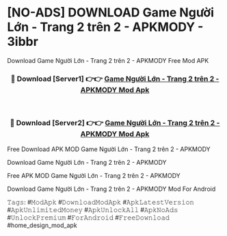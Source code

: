 # [NO-ADS] DOWNLOAD Game Người Lớn - Trang 2 trên 2 - APKMODY - 3ibbr
Download Game Người Lớn - Trang 2 trên 2 - APKMODY Free Mod APK

<div align="center">
<h3>🔴 Download [Server1] 👉👉 <a href="https://apk-comot.site?title=Game_Người_Lớn_-_Trang_2_trên_2_-_APKMODY">Game Người Lớn - Trang 2 trên 2 - APKMODY Mod Apk</a></h3><br>

<h3>🔴 Download [Server2] 👉👉 <a href="https://apk-comot.site?title=Game_Người_Lớn_-_Trang_2_trên_2_-_APKMODY">Game Người Lớn - Trang 2 trên 2 - APKMODY Mod Apk</a></h3>
</div>


Free Download APK MOD Game Người Lớn - Trang 2 trên 2 - APKMODY

Download Game Người Lớn - Trang 2 trên 2 - APKMODY 

Free APK MOD Game Người Lớn - Trang 2 trên 2 - APKMODY 

Download Game Người Lớn - Trang 2 trên 2 - APKMODY Mod For Android

𝚃𝚊𝚐𝚜: #𝙼𝚘𝚍𝙰𝚙𝚔 #𝙳𝚘𝚠𝚗𝚕𝚘𝚊𝚍𝙼𝚘𝚍𝙰𝚙𝚔 #𝙰𝚙𝚔𝙻𝚊𝚝𝚎𝚜𝚝𝚅𝚎𝚛𝚜𝚒𝚘𝚗 #𝙰𝚙𝚔𝚄𝚗𝚕𝚒𝚖𝚒𝚝𝚎𝚍𝙼𝚘𝚗𝚎𝚢 #𝙰𝚙𝚔𝚄𝚗𝚕𝚘𝚌𝚔𝙰𝚕𝚕 #𝙰𝚙𝚔𝙽𝚘𝙰𝚍𝚜 #𝚄𝚗𝚕𝚘𝚌𝚔𝙿𝚛𝚎𝚖𝚒𝚞𝚖 #𝙵𝚘𝚛𝙰𝚗𝚍𝚛𝚘𝚒𝚍 #𝙵𝚛𝚎𝚎𝙳𝚘𝚠𝚗𝚕𝚘𝚊𝚍 #home_design_mod_apk